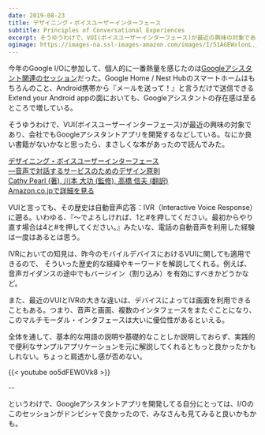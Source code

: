```yaml
---
date: 2019-08-23
title: デザイニング・ボイスユーザーインターフェース
subtitle: Principles of Conversational Experiences
excerpt: そうゆうわけで、VUI(ボイスユーザーインターフェース)が最近の興味の対象であり、会社でもGoogleアシスタントアプリを開発するなどしている。
ogimage: https://images-na.ssl-images-amazon.com/images/I/51AGEWxlonL._SX351_BO1,204,203,200_.jpg
---
```


今年のGoogle I/Oに参加して、個人的に一番熱量を感じたのは[Googleアシスタント関連のセッション](https://www.youtube.com/playlist?list=PLOU2XLYxmsIK5JcIMUhrPH7T0lHBrKbER)だった。Google Home / Nest Hubのスマートホームはもちろんのこと、Android携帯から『メールを送って！』と言うだけで送信できるExtend your Android appの面においても、Googleアシスタントの存在感は至るところで増している。

そうゆうわけで、VUI(ボイスユーザーインターフェース)が最近の興味の対象であり、会社でもGoogleアシスタントアプリを開発するなどしている。なにか良い書籍がないかなと思ったら、まさしくな本があったので読んでみた。

<div class="__media"><a href="https://www.amazon.co.jp/dp/4873118581/?tag=warikiru-22" target="_blank" rel="noopener">
<img src="https://images-na.ssl-images-amazon.com/images/I/51AGEWxlonL._SX351_BO1,204,203,200_.jpg" alt="" class="__media__image">
<div class="__media__body">
    <div>デザイニング・ボイスユーザーインターフェース<br>―音声で対話するサービスのためのデザイン原則</div>
    <div class="__media__text">Cathy Pearl (著), 川本 大功 (監修), 高橋 信夫 (翻訳)</div>
    <div>Amazon.co.jpで詳細を見る</div>
</div>
</a></div>

VUIと言っても、その歴史は自動音声応答：IVR（Interactive Voice Response）に遡る。いわゆる、『〜でよろしければ、1と#を押してください。最初からやり直す場合は4と#を押してください。』みたいな、電話の自動音声を利用した経験は一度はあるとは思う。

IVRにおいての知見は、昨今のモバイルデバイスにおけるVUIに関しても適用できるので、
そういった歴史的な経緯やキーワードを解説してくれる。例えば、音声ガイダンスの途中でもバージイン（割り込み）を有効にすべきかどうかなど。

また、最近のVUIとIVRの大きな違いは、デバイスによっては画面を利用できることもある。つまり、音声と画面、複数のインタフェースをまたぐことになり、このマルチモーダル・インタフェースは大いに優位性があるといえる。

全体を通して、基本的な用語の説明や基礎的なことしか説明しておらず、実践的で便利なサンプルアプリケーションを元に解説してくれるともっと良かったかもしれない。ちょっと肩透かし感が否めない。

{{< youtube oo5dFEW0Vk8 >}}

--

というわけで、Googleアシスタントアプリを開発してる自分にとっては、I/Oのこのセッションがドンピシャで良かったので、みなさんも見てみると良いかもかも。